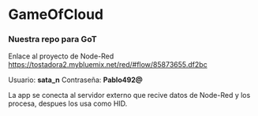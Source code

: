 # GameOfCloud
### Nuestra repo para GoT

Enlace al proyecto de Node-Red https://tostadora2.mybluemix.net/red/#flow/85873655.df2bc

Usuario: **sata_n**
Contraseña: **Pablo492@**

La app se conecta al servidor externo que recive datos de Node-Red y los procesa, despues los usa como HID.
